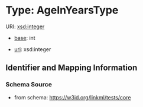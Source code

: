 # Type: AgeInYearsType



URI: [xsd:integer](http://www.w3.org/2001/XMLSchema#integer)

* [base](https://w3id.org/linkml/base): int

* [uri](https://w3id.org/linkml/uri): xsd:integer






## Identifier and Mapping Information







### Schema Source


* from schema: https://w3id.org/linkml/tests/core



